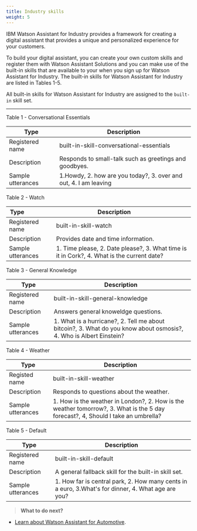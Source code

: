 ```yaml
---
title: Industry skills
weight: 5
---
```

IBM Watson Assistant for Industry provides a framework for creating a digital assistant that provides a unique and personalized experience for your customers.

To build your digital assistant, you can create your own custom skills and register them with Watson Assistant Solutions and you can make use of the built-in skills that are available to your when you sign up for Watson Assistant for Industry.  The built-in skills for Watson Assistant for Industry are listed in Tables 1-5.

All built-in skills for Watson Assistant for Industry are assigned to the `built-in` skill set.

---

Table 1 - Conversational Essentials

 Type | Description
------------------|-----------------------------------------------------------------|
Registered name   | built-in-skill-conversational-essentials
Description       | Responds to small-talk such as greetings and goodbyes.
Sample utterances | 1.Howdy, 2. how are you today?, 3. over and out, 4. I am leaving


Table 2 - Watch

 Type &nbsp; &nbsp; &nbsp; &nbsp; &nbsp; &nbsp; &nbsp; &nbsp;  | Description &nbsp; &nbsp; &nbsp; &nbsp; &nbsp; 
--|--------------|
Registered name | built-in-skill-watch
Description | Provides date and time information.
Sample utterances | 1. Time please, 2. Date please?, 3. What time is it in Cork?, 4. What is the current date?


Table 3 - General Knowledge

Type | Description |
--|--------------|
Registered name  | built-in-skill-general-knowledge
Description | Answers general knoweldge questions.
Sample utterances | 1. What is a hurricane?, 2. Tell me about bitcoin?, 3. What do you know about osmosis?, 4. Who is Albert Einstein?


Table 4 - Weather

Type | Description |
--|--------------|
Registed name | built-in-skill-weather
Description | Responds to questions about the weather.
Sample utterances | 1. How is the weather in London?, 2. How is the weather tomorrow?, 3. What is the 5 day forecast?, 4, Should I take an umbrella?


Table 5 - Default

Type | Description |
--|--------------|
Registered name  | built-in-skill-default
Description | A general fallback skill for the built-in skill set.
Sample utterances |1. How far is central park, 2. How many cents in a euro, 3.What's for dinner, 4. What age are you?


> **What to do next?**<br/>
* [Learn about Watson Assistant for Automotive]({{site.baseurl}}/flavour/automotive).
